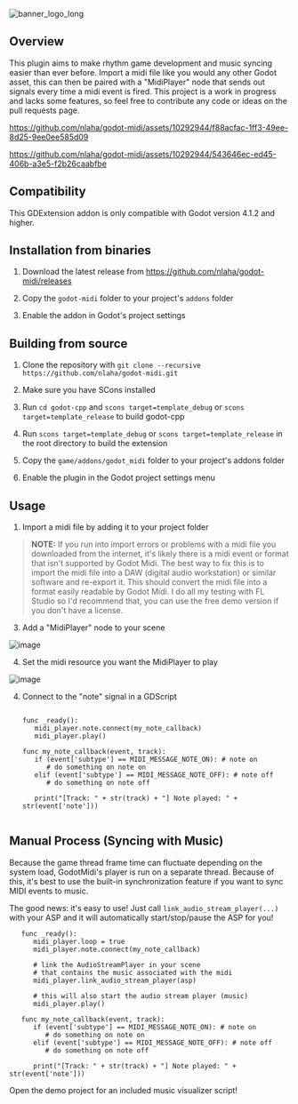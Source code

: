 ![banner_logo_long](https://github.com/nlaha/godot-midi/assets/10292944/4e5b5125-0453-4f92-9ac7-048cfb2c8067)

## Overview

This plugin aims to make rhythm game development and music syncing easier than ever before. Import a midi file like you would any other Godot asset, this can then be paired with a "MidiPlayer" node that sends out signals every time a midi event is fired. This project is a work in progress and lacks some features, so feel free to contribute any code or ideas on the pull requests page.

https://github.com/nlaha/godot-midi/assets/10292944/f88acfac-1ff3-49ee-8d25-9ee0ee585d09

https://github.com/nlaha/godot-midi/assets/10292944/543646ec-ed45-406b-a3e5-f2b26caabfbe

## Compatibility

This GDExtension addon is only compatible with Godot version 4.1.2 and higher.

## Installation from binaries

1. Download the latest release from https://github.com/nlaha/godot-midi/releases

2. Copy the `godot-midi` folder to your project's `addons` folder
3. Enable the addon in Godot's project settings

## Building from source

1. Clone the repository with `git clone --recursive https://github.com/nlaha/godot-midi.git`

2. Make sure you have SCons installed

3. Run `cd godot-cpp` and `scons target=template_debug` or `scons target=template_release` to build godot-cpp

4. Run `scons target=template_debug` or `scons target=template_release` in the root directory to build the extension

5. Copy the `game/addons/godot_midi` folder to your project's addons folder

6. Enable the plugin in the Godot project settings menu

## Usage

1. Import a midi file by adding it to your project folder

> **NOTE:** If you run into import errors or problems with a midi file you downloaded from the internet, it's likely there is a midi event or format that isn't supported by Godot Midi. The best way to fix this is to import the midi file into a DAW (digital audio workstation) or similar software and re-export it. This should convert the midi file into a format easily readable by Godot Midi. I do all my testing with FL Studio so I'd recommend that, you can use the free demo version if you don't have a license.

3. Add a "MidiPlayer" node to your scene

![image](https://github.com/nlaha/godot-midi-4.0/assets/10292944/30c15ea4-ae06-4baf-8248-c995b0a2dc2f)

4. Set the midi resource you want the MidiPlayer to play

![image](https://github.com/nlaha/godot-midi-4.0/assets/10292944/7e2e019e-290b-4580-b2ca-4506263f14c0)

4. Connect to the "note" signal in a GDScript

   ```gdscript

   func _ready():
      midi_player.note.connect(my_note_callback)
      midi_player.play()

   func my_note_callback(event, track):
      if (event['subtype'] == MIDI_MESSAGE_NOTE_ON): # note on
         # do something on note on
      elif (event['subtype'] == MIDI_MESSAGE_NOTE_OFF): # note off
         # do something on note off

      print("[Track: " + str(track) + "] Note played: " + str(event['note']))


   ```

## Manual Process (Syncing with Music)

Because the game thread frame time can fluctuate depending on the system load, GodotMidi's player is run on a separate thread. Because of this, it's best to use the built-in synchronization feature if you want to sync MIDI events to music.

The good news: it's easy to use! Just call `link_audio_stream_player(...)` with your ASP and it will automatically start/stop/pause the ASP for you!

```gdscript
   func _ready():
      midi_player.loop = true
      midi_player.note.connect(my_note_callback)

      # link the AudioStreamPlayer in your scene
      # that contains the music associated with the midi
      midi_player.link_audio_stream_player(asp)

      # this will also start the audio stream player (music)
      midi_player.play()

   func my_note_callback(event, track):
      if (event['subtype'] == MIDI_MESSAGE_NOTE_ON): # note on
         # do something on note on
      elif (event['subtype'] == MIDI_MESSAGE_NOTE_OFF): # note off
         # do something on note off

      print("[Track: " + str(track) + "] Note played: " + str(event['note']))
```

Open the demo project for an included music visualizer script!

